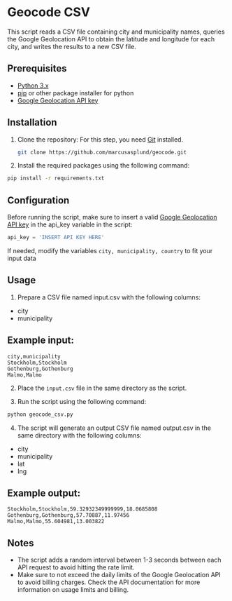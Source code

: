 # Geocode CSV
This script reads a CSV file containing city and municipality names, queries the Google Geolocation API to obtain the latitude and longitude for each city, and writes the results to a new CSV file.

## Prerequisites
* [Python 3.x](https://www.python.org/downloads/)
* [pip](https://pypi.org/project/pip/) or other package installer for python
* [Google Geolocation API key](https://developers.google.com/maps/documentation/geolocation/get-api-key)
## Installation
1. Clone the repository: For this step, you need [Git](https://git-scm.com/) installed.
    ```bash
    git clone https://github.com/marcusasplund/geocode.git
    ```

2. Install the required packages using the following command:

```bash
pip install -r requirements.txt
```
## Configuration
Before running the script, make sure to insert a valid [Google Geolocation API key](https://developers.google.com/maps/documentation/geolocation/get-api-key) in the api_key variable in the script:

```python
api_key = 'INSERT API KEY HERE'
```
If needed, modify the variables `city, municipality, country` to fit your input data

## Usage
1. Prepare a CSV file named input.csv with the following columns:

* city
* municipality

## Example input:

```
city,municipality
Stockholm,Stockholm
Gothenburg,Gothenburg
Malmo,Malmo
```
2. Place the `input.csv` file in the same directory as the script.

3. Run the script using the following command:

```bash
python geocode_csv.py
```
4. The script will generate an output CSV file named output.csv in the same directory with the following columns:
* city
* municipality
* lat
* lng

## Example output:

```city,municipality,lat,lng
Stockholm,Stockholm,59.32932349999999,18.0685808
Gothenburg,Gothenburg,57.70887,11.97456
Malmo,Malmo,55.604981,13.003822
```
## Notes

* The script adds a random interval between 1-3 seconds between each API request to avoid hitting the rate limit.
* Make sure to not exceed the daily limits of the Google Geolocation API to avoid billing charges. Check the API documentation for more information on usage limits and billing.
